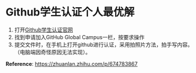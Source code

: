 # Github学生认证个人最优解

1. 打开[Github学生认证官网](https://docs.github.com/zh/education/explore-the-benefits-of-teaching-and-learning-with-github-education/github-global-campus-for-students/apply-to-github-global-campus-as-a-student)
2. 找到申请加入GitHub Global Campus一栏，按要求操作
3. 提交文件时，在手机上打开github进行认证，采用拍照片方法，拍手写内容。（电脑端因奇怪原因无法实现）。

**Reference**:
https://zhuanlan.zhihu.com/p/674783867